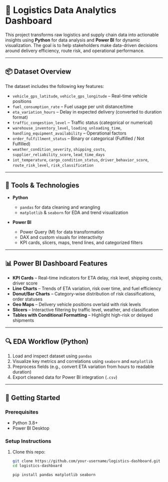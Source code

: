 # 🚚 Logistics Data Analytics Dashboard

This project transforms raw logistics and supply chain data into actionable insights using **Python** for data analysis and **Power BI** for dynamic visualization. The goal is to help stakeholders make data-driven decisions around delivery efficiency, route risk, and operational performance.

---

## 📦 Dataset Overview

The dataset includes the following key features:

- `vehicle_gps_latitude`, `vehicle_gps_longitude` – Real-time vehicle positions  
- `fuel_consumption_rate` – Fuel usage per unit distance/time  
- `eta_variation_hours` – Delay in expected delivery (converted to duration format)  
- `traffic_congestion_level` – Traffic status (categorical or numerical)  
- `warehouse_inventory_level`, `loading_unloading_time`, `handling_equipment_availability` – Operational factors  
- `order_fulfillment_status` – Binary or categorical (Fulfilled / Not Fulfilled)  
- `weather_condition_severity`, `shipping_costs`, `supplier_reliability_score`, `lead_time_days`  
- `iot_temperature`, `cargo_condition_status`, `driver_behavior_score`, `route_risk_level`, `risk_classification`  

---

## 🧰 Tools & Technologies

- **Python**  
  - `pandas` for data cleaning and wrangling  
  - `matplotlib` & `seaborn` for EDA and trend visualization

- **Power BI**  
  - Power Query (M) for data transformation  
  - DAX and custom visuals for interactivity  
  - KPI cards, slicers, maps, trend lines, and categorized filters

---

## 📊 Power BI Dashboard Features

- **KPI Cards** – Real-time indicators for ETA delay, risk level, shipping costs, driver score  
- **Line Charts** – Trends of ETA variation, risk over time, and fuel efficiency  
- **Donut/Bar Charts** – Category-wise distribution of risk classifications, order statuses  
- **Geo Maps** – Delivery vehicle positions overlaid with risk levels  
- **Slicers** – Interactive filtering by traffic level, weather, and classification  
- **Tables with Conditional Formatting** – Highlight high-risk or delayed shipments  

---

## 🔍 EDA Workflow (Python)

1. Load and inspect dataset using `pandas`
2. Visualize key metrics and correlations using `seaborn` and `matplotlib`
3. Preprocess fields (e.g., convert ETA variation from hours to readable duration)
4. Export cleaned data for Power BI integration (`.csv`)

---

## 🚀 Getting Started

### Prerequisites

- Python 3.8+
- Power BI Desktop

### Setup Instructions

1. Clone this repo:
   ```bash
   git clone https://github.com/your-username/logistics-dashboard.git
   cd logistics-dashboard

   pip install pandas matplotlib seaborn
